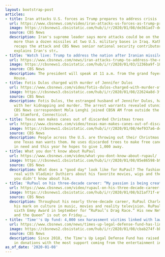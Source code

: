 ```yaml
---
layout: bootstrap-post
articles:
- title: Iran attacks U.S. forces as Trump prepares to address crisis
  url: https://www.cbsnews.com/video/iran-attacks-us-forces-as-trump-prepares-to-address-crisis/
  image: https://cbsnews1.cbsistatic.com/hub/i/r/2020/01/08/de361ad7-de79-49ad-b602-a92bec85e5cb/thumbnail/1200x630/23bec032088aed66139362d867a7c2df/0108-cbsnam-iranustensions-2004717-640x360.jpg
  source: CBS News
  description: Iran's supreme leader says more attacks could be on the way after launching
    more than a dozen missiles at two U.S. military bases in Iraq. Katherine Johnson
    recaps the attack and CBS News senior national security contributor Michael Morell
    explains Iran's str…
- title: 'Watch live: Trump to address the nation after Iranian missile attack'
  url: https://www.cbsnews.com/news/iran-attacks-trump-to-address-the-nation-after-missile-attack-on-u-s-troops-in-iraq-live-stream-2020-01-08/
  image: https://cbsnews1.cbsistatic.com/hub/i/r/2020/01/03/1236ba9f-189c-4cc9-97dc-8d9834881136/thumbnail/1200x630g2/f0a9cefa9d28387cdc393ebe5b6cd1b4/gettyimages-1191464246.jpg
  source: CBS News
  description: The president will speak at 11 a.m. from the grand foyer at the White
    House.
- title: Fotis Dulos charged with murder of Jennifer Dulos
  url: https://www.cbsnews.com/video/fotis-dulos-charged-with-murder-of-jennifer-dulos/
  image: https://cbsnews3.cbsistatic.com/hub/i/r/2020/01/08/22624a8d-3ff2-4811-bc82-a2cd35a21752/thumbnail/1200x630/cbee53539b2bbb3a12c00e5107540b35/1820-cbsn-fotismurder-2004724-640x360.jpg
  source: CBS News
  description: Fotis Dulos, the estranged husband of Jennifer Dulos, has been charged
    with her kidnapping and murder. The arrest warrants revealed stunning details.
    CBS News correspondent Mola Lenghi joined CBSN AM from outside the state courthouse
    in Stamford, Connecticut.
- title: Texas man makes canes out of discarded Christmas trees
  url: https://www.cbsnews.com/video/texas-man-makes-canes-out-of-discarded-christmas-trees/
  image: https://cbsnews1.cbsistatic.com/hub/i/r/2020/01/08/4ef937a6-dc64-4f2b-b005-757323cbfb9c/thumbnail/1200x630/46cc676a401fc8f4788373a836949c9d/disgardedchristmastree-2004721-640x360.jpg
  source: CBS News
  description: People across the U.S. are throwing out their Christmas trees – and
    one Texas man wants them. He uses discarded trees to make free canes for veterans
    in need and this year he hopes to give 1,000 away.
- title: What you don't know about RuPaul
  url: https://www.cbsnews.com/video/what-you-dont-know-about-rupaul/
  image: https://cbsnews1.cbsistatic.com/hub/i/r/2020/01/08/85e86598-b946-4522-8bfc-ed83359f998e/thumbnail/1200x630/e37a5e958c77bda69e7d51e777bd6834/0108-ctm-rupaulwebextra-2004711-640x360.jpg
  source: CBS News
  description: What does a "good day" look like for RuPaul? The fashion icon gets
    real with Vladimir Duthiers about his favorite movies, wigs and the one thing
    you didn't know about him.
- title: 'RuPaul on his three-decade career: “My passion is being creative”'
  url: https://www.cbsnews.com/video/rupaul-on-his-three-decade-career-my-passion-is-being-creative/
  image: https://cbsnews1.cbsistatic.com/hub/i/r/2020/01/08/b21af71f-efd9-4a54-b808-c9cca969b15f/thumbnail/1200x630/654b6da115ce70fa584d61eaa7832630/1820-ctm-rupaul-duthiers-2004703-640x360.jpg
  source: CBS News
  description: Throughout his nearly three-decade career, RuPaul Charles has left
    his mark on culture in music, movies and reality television. RuPaul earned his
    sixth Emmy Award in September for “RuPaul’s Drag Race.” His new Netflix show “AJ
    and the Queen” is out on Friday.…
- title: 'Time''s Up fund: 4,000 sex harassment victims linked with lawyers'
  url: https://www.cbsnews.com/news/times-up-legal-defense-fund-has-linked-4000-alleged-sexual-harassment-victims-with-attorneys/
  image: https://cbsnews2.cbsistatic.com/hub/i/r/2020/01/08/cbab274f-bbd2-4029-9155-6ae98bacbc15/thumbnail/1200x630/74badc079af4bc45ae69cc6440d1c826/barbara-johnson.png
  source: CBS News
  description: Since 2018, the Time's Up Legal Defense Fund has raised $24 million
    in donations with the most support coming from the entertainment industry.
as_of_date: '2020-01-08'
---
```


